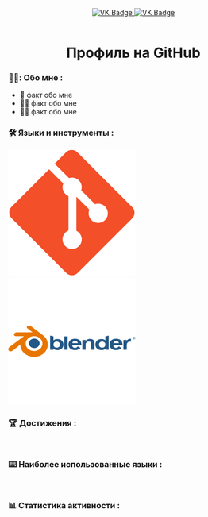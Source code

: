 <div id ="badges"align ="center">
  <a href= "https://vk.com/?u=2&to=L2FsX2ZlZWQucGhw">
    <img src = "https://img.shields.io/badge/VK-blue?stule=for-the-badge&logo=VK&logoColor=white" alt="VK Badge"/>
  </a>

  <a href= "https://mail.google.com/mail/u/1/#inbox">
    <img src = "https://img.shields.io/badge/Email-red?stule=for-the-badge&logo=Gmail&logoColor=white" alt="VK Badge"/>
  </a>
</div>

<div id ="vievport"align ="center">
  <img src="https://komarev.com/ghpvc/?username=CyHb3o7&style=flat-square&color=blue" alt=""/>
</div>

<div id ="heythere"align ="center">
<h1> Профиль на GitHub </h1>
</div>

### 👨‍💻: Обо мне :

- :brain: факт обо мне
- :man_pilot: факт обо мне
- :biking_man: факт обо мне
### :hammer_and_wrench: Языки и инструменты :

<div>
  <img src= "https://github.com/devicons/devicon/blob/master/icons/git/git-original.svg" wigth="40" heigth= "40"/>
  <img src= "https://github.com/devicons/devicon/blob/master/icons/blender/blender-original-wordmark.svg" wigth="40" heigth= "40"/>
</div>


### :trophy: Достижения :

<div>
  <img src="https://github-profile-trophy.vercel.app/?username=CyHb3o7" alt=""/>
</div>

### :keyboard: Наиболее использованные языки :

<div>
  <img src="https://github-readme-stats.versel.app/api/top-langs/?username=CyHb3o7" alt=""/>
</div>

### :bar_chart: Статистика активности :

<div>
  <img src="https://github.com/Ashutosh00710/github-readme-activity-graph?username=CyHb3o7&theme=react" alt=""/>
</div>
